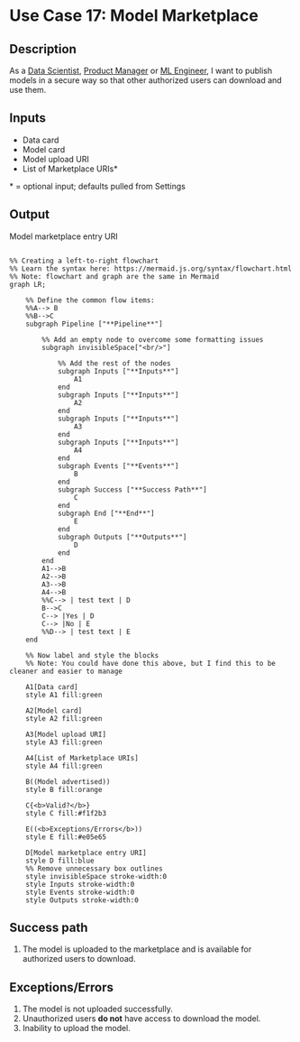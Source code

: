 # Use Case 17: Model Marketplace

## Description

As a <a href="https://github.com/MLOps-OpenAPI/arch-diagrams?tab=readme-ov-file#data-scientists">Data Scientist</a>, <a href="https://github.com/MLOps-OpenAPI/arch-diagrams?tab=readme-ov-file#product-managers">Product Manager</a> or <a href="https://github.com/MLOps-OpenAPI/arch-diagrams?tab=readme-ov-file#ml-engineers">ML Engineer</a>, I want to publish models in a secure way so that other authorized users can download and use them.

## Inputs

* Data card
* Model card
* Model upload URI
* List of Marketplace URIs* 

\* = optional input; defaults pulled from Settings

## Output

Model marketplace entry URI

```mermaid

%% Creating a left-to-right flowchart
%% Learn the syntax here: https://mermaid.js.org/syntax/flowchart.html
%% Note: flowchart and graph are the same in Mermaid
graph LR;

    %% Define the common flow items:
    %%A--> B
    %%B-->C
    subgraph Pipeline ["**Pipeline**"]
        
        %% Add an empty node to overcome some formatting issues
        subgraph invisibleSpace["<br/>"]

            %% Add the rest of the nodes
            subgraph Inputs ["**Inputs**"]
                A1
            end
            subgraph Inputs ["**Inputs**"]
                A2
            end            
            subgraph Inputs ["**Inputs**"]
                A3
            end
            subgraph Inputs ["**Inputs**"]
                A4
            end
            subgraph Events ["**Events**"]
                B
            end
            subgraph Success ["**Success Path**"]
                C
            end
            subgraph End ["**End**"]
                E
            end
            subgraph Outputs ["**Outputs**"]
                D
            end
        end
        A1-->B
        A2-->B
        A3-->B
        A4-->B
        %%C--> | test text | D
        B-->C
        C--> |Yes | D
        C--> |No | E
        %%D--> | test text | E
    end

    %% Now label and style the blocks
    %% Note: You could have done this above, but I find this to be cleaner and easier to manage

    A1[Data card]
    style A1 fill:green
    
    A2[Model card]
    style A2 fill:green

    A3[Model upload URI]
    style A3 fill:green

    A4[List of Marketplace URIs]
    style A4 fill:green

    B((Model advertised))
    style B fill:orange

    C{<b>Valid?</b>}
    style C fill:#f1f2b3

    E((<b>Exceptions/Errors</b>))
    style E fill:#e05e65

    D[Model marketplace entry URI]
    style D fill:blue
    %% Remove unnecessary box outlines
    style invisibleSpace stroke-width:0
    style Inputs stroke-width:0
    style Events stroke-width:0
    style Outputs stroke-width:0

```


## Success path

1. The model is uploaded to the marketplace and is available for authorized users to download.

## Exceptions/Errors

1. The model is not uploaded successfully.
2. Unauthorized users **do not** have access to download the model.
3. Inability to upload the model.
